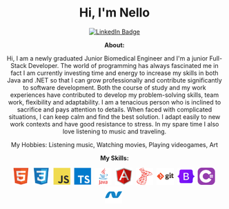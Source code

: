 # <h1 align=center> Hi, I'm Nello</h1>

<div align=center>
  <a href="https://www.linkedin.com/in/nello-iapicco-85232523b"> 
    <img src="https://img.shields.io/badge/LinkedIn-blue?style=for-the-badge&logo=linkedin&logoColor=white" alt="LinkedIn Badge"/>
  </a>
</div>

<div align=center>
  
  **About:**

  Hi, I am a newly graduated Junior Biomedical Engineer and I'm a junior Full-Stack Developer. The world of programming has always fascinated me in fact I am currently investing time and energy to increase my skills in both Java and .NET so that I can grow professionally and contribute significantly to software development. Both the course of study and my work experiences have contributed to develop my problem-solving skills, team work, flexibility and adaptability. I am a tenacious person who is inclined to sacrifice and pays attention to details. When faced with complicated situations, I can keep calm and find the best solution. I adapt easily to new work contexts and have good resistance to stress. In my spare time I also love listening to music and traveling.
</div>

<div align=center>
    My Hobbies:
    Listening music, Watching movies, Playing videogames, Art
</div>

<div align=center>
  
  **My Skills:**
  
  <div>
    <img src="https://github.com/devicons/devicon/blob/master/icons/html5/html5-original.svg" title="Html5" alt="hmlt" width="40" height="40"/>&nbsp;
    <img src="https://github.com/devicons/devicon/blob/master/icons/css3/css3-original.svg" title="CSS" alt="CSS" width="40" height="40"/>&nbsp;
    <img src="https://github.com/devicons/devicon/blob/master/icons/javascript/javascript-original.svg" title="JS" alt="Js" width="40" height="40"/>&nbsp;
    <img src="https://github.com/devicons/devicon/blob/master/icons/typescript/typescript-original.svg" title="Typescript" alt="Ts" width="40" height="40"/>&nbsp;
    <img src="https://github.com/devicons/devicon/blob/master/icons/java/java-original-wordmark.svg" title="Java" alt="Java" width="40" height="40"/>&nbsp;
    <img src="https://github.com/devicons/devicon/blob/master/icons/angularjs/angularjs-original.svg" title="Angular" alt="angular" width="40"    height="40"/>&nbsp;
    <img src="https://github.com/devicons/devicon/blob/master/icons/microsoftsqlserver/microsoftsqlserver-plain.svg" title="SQL" alt="Sass" width="40" height="40"/>&nbsp;
    <img src="https://github.com/devicons/devicon/blob/master/icons/git/git-original-wordmark.svg" title="Git" alt="Git" width="40" height="40"/>&nbsp;
    <img src="https://github.com/devicons/devicon/blob/master/icons/bootstrap/bootstrap-original.svg" title="Bootstrap" alt="bootstrap" width="40" height="40"/>&nbsp;
    <img src="https://github.com/tandpfun/skill-icons/blob/main/icons/CS.svg" title="CSharp" alt="CSharp" width="40" height="40"/>&nbsp;
    <img src="https://github.com/devicons/devicon/blob/master/icons/dot-net/dot-net-plain.svg" title=".Net" width="40" height="40"/>&nbsp;
  </div>
</div>


                                                       

